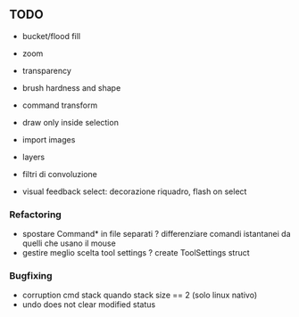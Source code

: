 ## TODO
- bucket/flood fill

+ zoom
+ transparency
+ brush hardness and shape
+ command transform
+ draw only inside selection
+ import images

+ layers
+ filtri di convoluzione
+ visual feedback select: decorazione riquadro, flash on select



### Refactoring
- spostare Command* in file separati
? differenziare comandi istantanei da quelli che usano il mouse
- gestire meglio scelta tool settings
? create ToolSettings struct


### Bugfixing
- corruption cmd stack quando stack size == 2 (solo linux nativo)
- undo does not clear modified status
